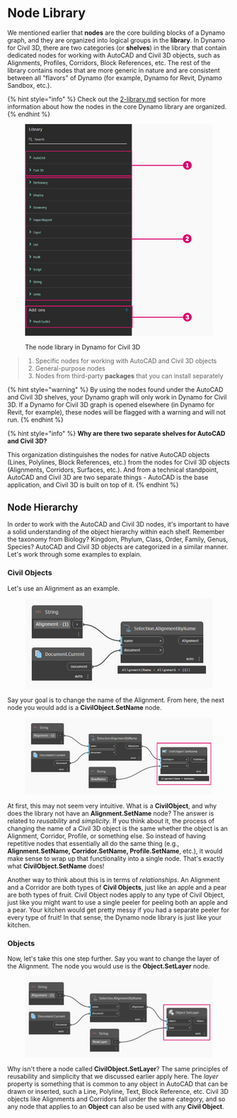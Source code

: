 # Node Library

We mentioned earlier that **nodes** are the core building blocks of a Dynamo graph, and they are organized into logical groups in the **library**. In Dynamo for Civil 3D, there are two categories (or **shelves**) in the library that contain dedicated nodes for working with AutoCAD and Civil 3D objects, such as Alignments, Profiles, Corridors, Block References, etc. The rest of the library contains nodes that are more generic in nature and are consistent between all "flavors" of Dynamo (for example, Dynamo for Revit, Dynamo Sandbox, etc.).

{% hint style="info" %}
Check out the [2-library.md](../3\_user\_interface/2-library.md "mention") section for more information about how the nodes in the core Dynamo library are organized.
{% endhint %}

<figure><img src="../.gitbook/assets/c3d-node-library.png" alt="" width="563"><figcaption><p>The node library in Dynamo for Civil 3D</p></figcaption></figure>

> 1. Specific nodes for working with AutoCAD and Civil 3D objects
> 2. General-purpose nodes
> 3. Nodes from third-party **packages** that you can install separately

{% hint style="warning" %}
By using the nodes found under the AutoCAD and Civil 3D shelves, your Dynamo graph will only work in Dynamo for Civil 3D. If a Dynamo for Civil 3D graph is opened elsewhere (in Dynamo for Revit, for example), these nodes will be flagged with a warning and will not run.
{% endhint %}

{% hint style="info" %}
**Why are there two separate shelves for AutoCAD and Civil 3D?**

This organization distinguishes the nodes for native AutoCAD objects (Lines, Polylines, Block References, etc.) from the nodes for Civil 3D objects (Alignments, Corridors, Surfaces, etc.). And from a technical standpoint, AutoCAD and Civil 3D are two separate things - AutoCAD is the base application, and Civil 3D is built on top of it.
{% endhint %}

## Node Hierarchy

In order to work with the AutoCAD and Civil 3D nodes, it's important to have a solid understanding of the object hierarchy within each shelf. Remember the taxonomy from Biology? Kingdom, Phylum, Class, Order, Family, Genus, Species? AutoCAD and Civil 3D objects are categorized in a similar manner. Let's work through some examples to explain.

### Civil Objects

Let's use an Alignment as an example.

<figure><img src="../.gitbook/assets/c3d-node-library-alignment.png" alt=""><figcaption></figcaption></figure>

Say your goal is to change the name of the Alignment. From here, the next node you would add is a **CivilObject.SetName** node.

<figure><img src="../.gitbook/assets/c3d-node-library-alignment-set-name (1).png" alt=""><figcaption></figcaption></figure>

At first, this may not seem very intuitive. What is a **CivilObject**, and why does the library not have an **Alignment.SetName** node? The answer is related to _reusability_ and _simplicity._ If you think about it, the process of changing the name of a Civil 3D object is the same whether the object is an Alignment, Corridor, Profile, or something else. So instead of having repetitive nodes that essentially all do the same thing (e.g., **Alignment.SetName, Corridor.SetName, Profile.SetName**, etc.), it would make sense to wrap up that functionality into a single node. That's exactly what **CivilObject.SetName** does!

Another way to think about this is in terms of _relationships_. An Alignment and a Corridor are both types of **Civil Objects**, just like an apple and a pear are both types of fruit. Civil Object nodes apply to any type of Civil Object, just like you might want to use a single peeler for peeling both an apple and a pear. Your kitchen would get pretty messy if you had a separate peeler for every type of fruit! In that sense, the Dynamo node library is just like your kitchen.

### Objects

Now, let's take this one step further. Say you want to change the layer of the Alignment. The node you would use is the **Object.SetLayer** node.

<figure><img src="../.gitbook/assets/c3d-node-library-alignment-set-layer.png" alt=""><figcaption></figcaption></figure>

Why isn't there a node called **CivilObject.SetLayer**? The same principles of reusability and simplicity that we discussed earlier apply here. The _layer_ property is something that is common to any object in AutoCAD that can be drawn or inserted, such a Line, Polyline, Text, Block Reference, etc. Civil 3D objects like Alignments and Corridors fall under the same category, and so any node that applies to an **Object** can also be used with any **Civil Object**.

